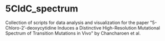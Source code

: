 # 5CldC_spectrum
Collection of scripts for data analysis and visualization for the paper "5-Chloro-2’-deoxycytidine Induces a Distinctive High-Resolution Mutational Spectrum of Transition Mutations in Vivo" by Chancharoen et al. 
